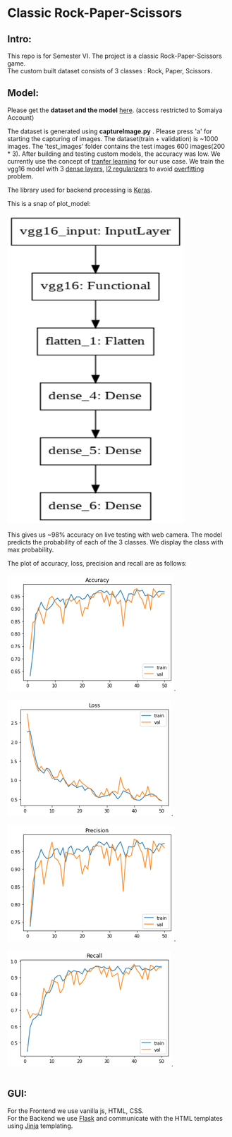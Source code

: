# Classic Rock-Paper-Scissors

## Intro:
This repo is for Semester VI. The project is a classic Rock-Paper-Scissors game.<br>
The custom built dataset consists of 3 classes : Rock, Paper, Scissors.


## Model:
Please get the **dataset and the model** <a href = "https://drive.google.com/drive/folders/1UKfwxUPQPuvKVmwNQjX9cjEMJ5L1j_Z7?usp=sharing">here</a>. (access restricted to Somaiya Account)

The dataset is generated using **captureImage.py** . Please press 'a' for starting the capturing of images.
The dataset(train + validation) is ~1000 images. The 'test_images' folder contains the test images 600 images(200 * 3).
After building and testing custom models, the accuracy was low. We currently use the concept of <a href = "https://thebinarynotes.com/transfer-learning-keras-vgg16/">tranfer learning</a> for our use case. We train the vgg16 model with 3 <a href = "https://keras.io/api/layers/core_layers/dense/">dense layers</a>, <a href = "https://developers.google.com/machine-learning/crash-course/regularization-for-simplicity/l2-regularization">l2 regularizers</a> to avoid <a href = "https://www.coursera.org/lecture/machine-learning/the-problem-of-overfitting-ACpTQ">overfitting</a> problem.

The library used for backend processing is <a href = "https://keras.io/getting_started/">Keras</a>.

This is a snap of plot_model:<br><br>
<img src = "images-readme/1.png" alt="plot_model" width="400" height="700" >

This gives us ~98% accuracy on live testing with web camera.
The model predicts the probability of each of the 3 classes. We display the class with max probability.

The plot of accuracy, loss, precision and recall are as follows:<br><br>
<img src = "images-readme/accuracy.png" alt = "accuracy">.<br><br>
<img src = "images-readme/loss.png" alt = "loss">.<br><br>
<img src = "images-readme/precision.png" alt = "precision">.<br><br>
<img src = "images-readme/recall.png" alt = "recall">.<br><br>

## GUI:
For the Frontend we use vanilla js, HTML, CSS. <br>
For the Backend we use <a href = "https://flask.palletsprojects.com/en/1.1.x/">Flask</a> and communicate with the HTML templates using <a href="http://jinja.pocoo.org/docs"> Jinja</a> templating.
